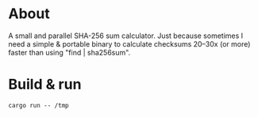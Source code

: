 # About

A small and parallel SHA-256 sum calculator. Just because sometimes I need a
simple & portable binary to calculate checksums 20–30x (or more) faster than
using "find | sha256sum".

# Build & run

```
cargo run -- /tmp
```
